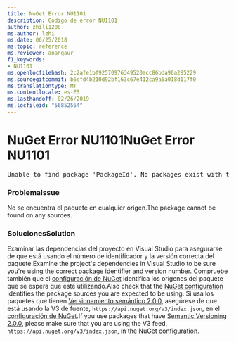 ```yaml
---
title: NuGet Error NU1101
description: Código de error NU1101
author: zhili1208
ms.author: lzhi
ms.date: 06/25/2018
ms.topic: reference
ms.reviewer: anangaur
f1_keywords:
- NU1101
ms.openlocfilehash: 2c2afe1bf92570976349520acc86bda90a285229
ms.sourcegitcommit: b6efd4b210d92bf163c67e412ca9a5a018d117f0
ms.translationtype: MT
ms.contentlocale: es-ES
ms.lasthandoff: 02/26/2019
ms.locfileid: "56852564"
---
```

# <a name="nuget-error-nu1101"></a><span data-ttu-id="d595f-103">NuGet Error NU1101</span><span class="sxs-lookup"><span data-stu-id="d595f-103">NuGet Error NU1101</span></span>

<pre>Unable to find package 'PackageId'. No packages exist with this id in source(s): 'sourceA', 'sourceB', 'sourceC'</pre>

### <a name="issue"></a><span data-ttu-id="d595f-104">Problema</span><span class="sxs-lookup"><span data-stu-id="d595f-104">Issue</span></span>
<span data-ttu-id="d595f-105">No se encuentra el paquete en cualquier origen.</span><span class="sxs-lookup"><span data-stu-id="d595f-105">The package cannot be found on any sources.</span></span>

### <a name="solution"></a><span data-ttu-id="d595f-106">Soluciones</span><span class="sxs-lookup"><span data-stu-id="d595f-106">Solution</span></span>
<span data-ttu-id="d595f-107">Examinar las dependencias del proyecto en Visual Studio para asegurarse de que está usando el número de identificador y la versión correcta del paquete.</span><span class="sxs-lookup"><span data-stu-id="d595f-107">Examine the project's dependencies in Visual Studio to be sure you're using the correct package identifier and version number.</span></span> <span data-ttu-id="d595f-108">Compruebe también que el [configuración de NuGet](../../consume-packages/Configuring-NuGet-Behavior.md) identifica los orígenes del paquete que se espera que esté utilizando.</span><span class="sxs-lookup"><span data-stu-id="d595f-108">Also check that the [NuGet configuration](../../consume-packages/Configuring-NuGet-Behavior.md) identifies the package sources you are expected to be using.</span></span> <span data-ttu-id="d595f-109">Si usa los paquetes que tienen [Versionamiento semántico 2.0.0](../../reference/package-versioning.md#semantic-versioning-200), asegúrese de que está usando la V3 de fuente, `https://api.nuget.org/v3/index.json`, en el [configuración de NuGet](../../consume-packages/Configuring-NuGet-Behavior.md).</span><span class="sxs-lookup"><span data-stu-id="d595f-109">If you use packages that have [Semantic Versioning 2.0.0](../../reference/package-versioning.md#semantic-versioning-200), please make sure that you are using the V3 feed, `https://api.nuget.org/v3/index.json`, in the [NuGet configuration](../../consume-packages/Configuring-NuGet-Behavior.md).</span></span>
